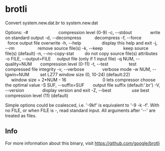 # brotli
Convert system.new.dat.br to system.new.dat


Options:
 -#                          compression level (0-9)
 -c, --stdout                write on standard output
 -d, --decompress            decompress
 -f, --force                 force output file overwrite
 -h, --help                  display this help and exit
 -j, --rm                    remove source file(s)
 -k, --keep                  keep source file(s) (default)
 -n, --no-copy-stat          do not copy source file(s) attributes
 -o FILE, --output=FILE      output file (only if 1 input file)
 -q NUM, --quality=NUM       compression level (0-11)
 -t, --test                  test compressed file integrity
 -v, --verbose               verbose mode
 -w NUM, --lgwin=NUM         set LZ77 window size (0, 10-24) (default:22)
                              window size = 2*NUM - 16
                              0 lets compressor choose the optimal value
 -S SUF, --suffix=SUF        output file suffix (default:'.br')
 -V, --version               display version and exit
 -Z, --best                  use best compression level (11) (default)

Simple options could be coalesced, i.e. '-9kf' is equivalent to '-9 -k -f'.
With no FILE, or when FILE is -, read standard input.
All arguments after '--' are treated as files.

## Info
For more information about this binary, visit https://github.com/google/brotli
